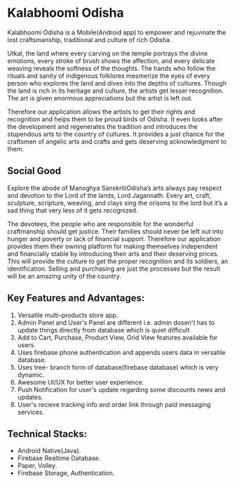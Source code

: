 # Kalabhoomi Odisha

Kalabhoomi Odisha is a Mobile(Android app) to empower and rejuvinate the lost craftsmanship, traditional and culture of rich Odisha.

Utkal, the land where every carving on the temple portrays the divine emotions, every stroke of brush shows the affection, and every delicate weaving reveals the softness of the thoughts.
The hands who follow the rituals and sanity of indigenous folklores mesmerize the eyes of every person who explores the land and dives into the depths of cultures.
Though the land is rich in its heritage and culture, the artists get lesser recognition.
The art is given enormous appreciations but the artist is left out.

Therefore our application allows the artists to get their rights and recognition and helps them to be proud birds of Odisha. It even looks after the development and regenerates the tradition and introduces the stupendous arts to the country of cultures. It provides a just chance for the craftsmen of angelic arts and crafts and gets deserving acknowledgment to them.

## Social Good
Explore the abode of  Manoghya SanskritiOdisha’s arts always pay respect and devotion to the Lord of the lands, Lord Jagannath. Every art, craft, sculpture, scripture, weaving, and clays sing the orisons to the lord but it’s a sad thing that very less of it gets recognized. 

The devotees, the people who are responsible for the wonderful craftmanship should get justice. Their families should never be left out into hunger and poverty or lack of financial support. Therefore our application provides them their owning platform for making themselves independent and financially stable by introducing their arts and their deserving prices. This will provide the culture to get the proper recognition and its soldiers, an identification. Selling and purchasing are just the processes but the result will be an amazing unity of the country.

## Key Features and Advantages:

1. Versatile multi-products store app.
2. Admin Panel and User's Panel are different i.e. admin dosen't has to update things directly from database which is quiet difficult
3. Add to Cart, Purchase, Product View, Grid View features available for users.
4. Uses firebase phone authentication and appends users data in versatile database.
5. Uses tree- branch form of database(firebase database) which is very dynamic.
6. Awesome UI/UX for better user experience.
7. Push Notification for user's update regarding some discounts news and updates.
8. User's recieve tracking info and order link through paid messaging services.

## Technical Stacks:
- Android Native(Java).
- Firebase Realtime Database.
- Paper, Volley.
- Firebase Storage, Authentication.
